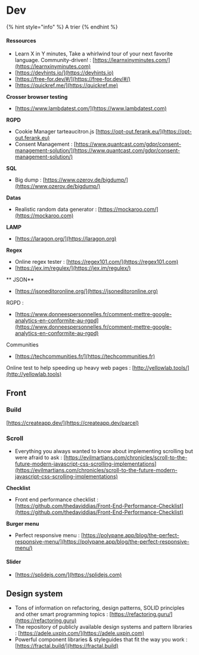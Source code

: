 # Dev



{% hint style="info" %}
A trier
{% endhint %}

#### Ressources

* Learn X in Y minutes, Take a whirlwind tour of your next favorite language. Community-driven! : [https://learnxinyminutes.com/](https://learnxinyminutes.com)
* [https://devhints.io/](https://devhints.io)
* [https://free-for.dev/#/](https://free-for.dev/#/)
* [https://quickref.me/](https://quickref.me)

**Crosser browser testing**

* [https://www.lambdatest.com/](https://www.lambdatest.com)

**RGPD**

* Cookie Manager tarteaucitron.js [https://opt-out.ferank.eu/](https://opt-out.ferank.eu)
* Consent Management : [https://www.quantcast.com/gdpr/consent-management-solution/](https://www.quantcast.com/gdpr/consent-management-solution/)

**SQL**

* Big dump : [https://www.ozerov.de/bigdump/](https://www.ozerov.de/bigdump/)

**Datas**

* Realistic random data generator : [https://mockaroo.com/](https://mockaroo.com)

**LAMP**

* [https://laragon.org/](https://laragon.org)

**Regex**

* Online regex tester : [https://regex101.com/](https://regex101.com)
* [https://jex.im/regulex/](https://jex.im/regulex/)

** JSON**

* [https://jsoneditoronline.org/](https://jsoneditoronline.org)

RGPD :

* [https://www.donneespersonnelles.fr/comment-mettre-google-analytics-en-conformite-au-rgpd](https://www.donneespersonnelles.fr/comment-mettre-google-analytics-en-conformite-au-rgpd)

Communities

* [https://techcommunities.fr/](https://techcommunities.fr)

Online test to help speeding up heavy web pages : [http://yellowlab.tools/](http://yellowlab.tools)

## Front

### Build

[https://createapp.dev/](https://createapp.dev/parcel)

### Scroll&#x20;

* Everything you always wanted to know about implementing scrolling but were afraid to ask : [https://evilmartians.com/chronicles/scroll-to-the-future-modern-javascript-css-scrolling-implementations](https://evilmartians.com/chronicles/scroll-to-the-future-modern-javascript-css-scrolling-implementations)

**Checklist**

* Front end performance checklist : [https://github.com/thedaviddias/Front-End-Performance-Checklist](https://github.com/thedaviddias/Front-End-Performance-Checklist)

**Burger menu**

* Perfect responsive menu : [https://polypane.app/blog/the-perfect-responsive-menu/](https://polypane.app/blog/the-perfect-responsive-menu/)

#### Slider

* [https://splidejs.com/](https://splidejs.com)

## Design system

* Tons of information on refactoring, design patterns, SOLID principles and other smart programming topics : [https://refactoring.guru/](https://refactoring.guru)
* The repository of publicly available design systems and pattern libraries : [https://adele.uxpin.com/](https://adele.uxpin.com)
* Powerful component libraries & styleguides that fit the way you work : [https://fractal.build/](https://fractal.build)
